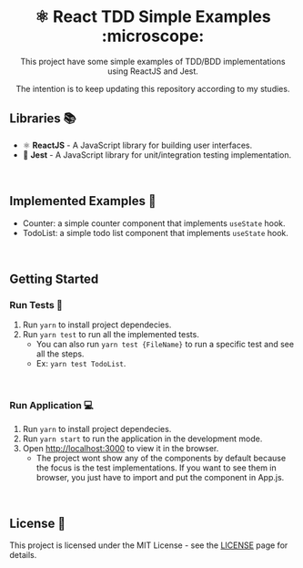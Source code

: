 <h1 align="center">⚛️ React TDD Simple Examples :microscope:</h1>

<div align="center">
    <p>This project have some simple examples of TDD/BDD implementations using ReactJS and Jest.</p>
    <p>The intention is to keep updating this repository according to my studies.</p>
</div>

## Libraries 📚

- ⚛️ **ReactJS** - A JavaScript library for building user interfaces.
- :microscope: **Jest** - A JavaScript library for unit/integration testing implementation.
<br />

## Implemented Examples 🧪

- Counter: a simple counter component that implements `useState` hook.
- TodoList: a simple todo list component that implements `useState` hook.
<br />

## Getting Started

### Run Tests 🔬

1. Run `yarn` to install project dependecies.
2. Run `yarn test` to run all the implemented tests.
   - You can also run `yarn test {FileName}` to run a specific test and see all the steps.
   - Ex: `yarn test TodoList`.
<br />

### Run Application 💻

1. Run `yarn` to install project dependecies.
2. Run `yarn start` to run the application in the development mode.
3. Open [http://localhost:3000](http://localhost:3000) to view it in the browser.
   - The project wont show any of the components by default because the focus is the test implementations. If you want to see them in browser, you just have to import and put the component in App.js.
<br />

## License 📃

This project is licensed under the MIT License - see the [LICENSE](https://opensource.org/licenses/MIT) page for details.
